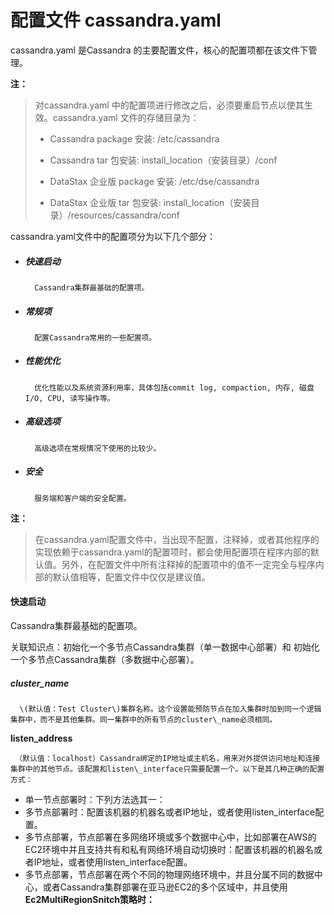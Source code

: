 # 配置文件 cassandra.yaml

cassandra.yaml 是Cassandra 的主要配置文件，核心的配置项都在该文件下管理。

**注：**

> 对cassandra.yaml 中的配置项进行修改之后，必须要重启节点以使其生效。cassandra.yaml 文件的存储目录为：
>
> * Cassandra package 安装: /etc/cassandra
>
> * Cassandra tar 包安装: install\_location（安装目录）/conf
>
> * DataStax 企业版 package 安装: /etc/dse/cassandra
>
> * DataStax 企业版 tar 包安装: install\_location（安装目录）/resources/cassandra/conf



cassandra.yaml文件中的配置项分为以下几个部分：

* ##### **快速启动**

        Cassandra集群最基础的配置项。

* ##### 常规项

        配置Cassandra常用的一些配置项。

* ##### 性能优化

        优化性能以及系统资源利用率，具体包括commit log, compaction, 内存, 磁盘 I/O, CPU, 读写操作等。

* ##### 高级选项

        高级选项在常规情况下使用的比较少。

* ##### 安全

        服务端和客户端的安全配置。

**注：**

> 在cassandra.yaml配置文件中，当出现不配置，注释掉，或者其他程序的实现依赖于cassandra.yaml的配置项时，都会使用配置项在程序内部的默认值。另外，在配置文件中所有注释掉的配置项中的值不一定完全与程序内部的默认值相等，配置文件中仅仅是建议值。

#### 快速启动

Cassandra集群最基础的配置项。

关联知识点：初始化一个多节点Cassandra集群（单一数据中心部署）和 初始化一个多节点Cassandra集群（多数据中心部署）。

##### cluster\_name

      \(默认值：Test Cluster\)集群名称。这个设置能预防节点在加入集群时加到同一个逻辑集群中，而不是其他集群。同一集群中的所有节点的cluster\_name必须相同。

**listen\_address**

     （默认值：localhost）Cassandra绑定的IP地址或主机名，用来对外提供访问地址和连接集群中的其他节点。该配置和listen\_interface只需要配置一个。以下是其几种正确的配置方式：

* 单一节点部署时：下列方法选其一：
* 多节点部署时：配置该机器的机器名或者IP地址，或者使用listen\_interface配置。
* 多节点部署，节点部署在多网络环境或多个数据中心中，比如部署在AWS的EC2环境中并且支持共有和私有网络环境自动切换时：配置该机器的机器名或者IP地址，或者使用listen\_interface配置。
* 多节点部署，节点部署在两个不同的物理网络环境中，并且分属不同的数据中心，或者Cassandra集群部署在亚马逊EC2的多个区域中，并且使用**Ec2MultiRegionSnitch策略时：**

                  





#### 



